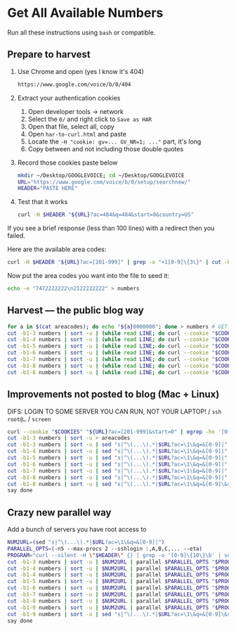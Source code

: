 # Get All Available Numbers

Run all these instructions using `bash` or compatible.

## Prepare to harvest

1. Use Chrome and open (yes I know it's 404)

   ```sh
   https://www.google.com/voice/b/0/404
   ```

2. Extract your authentication cookies

   1. Open developer tools -> network
   2. Select the `0/` and right click to `Save as HAR`
   3. Open that file, select all, copy
   4. Open `har-to-curl.html` and paste
   5. Locate the `-H "cookie: gv=... GV_NR=1; ..."` part, it's long
   6. Copy between and not including those double quotes

3. Record those cookies paste below

   ```sh
   mkdir ~/Desktop/GOOGLEVOICE; cd ~/Desktop/GOOGLEVOICE
   URL="https://www.google.com/voice/b/0/setup/searchnew/"
   HEADER="PASTE HERE"
   ```

4. Test that it works

   ```sh
   curl -H $HEADER "${URL}?ac=484&q=484&start=0&country=US"
   ```

If you see a brief response (less than 100 lines) with a redirect then you failed.

Here are the available area codes:

```sh
curl -H $HEADER "${URL}?ac=[201-999]" | grep -o "+1[0-9]\{3\}" | cut -b3-5 | sort -u > areacodes
```

Now put the area codes you want into the file to seed it:

```sh
echo -e "7472222222\n2122222222" > numbers
```

## Harvest — the public blog way

```sh
for a in $(cat areacodes); do echo "${a}0000000"; done > numbers # GET ALL NUMBERS
cut -b1-3 numbers | sort -u | (while read LINE; do curl --cookie "$COOKIES" "${URL}?ac=${LINE:0:3}&q=$LINE[0-9]&start=0"; done) | grep -Pho '\d{10}\b' | sort -u >> numbers
cut -b1-4 numbers | sort -u | (while read LINE; do curl --cookie "$COOKIES" "${URL}?ac=${LINE:0:3}&q=$LINE[0-9]&start=0"; done) | grep -Pho '\d{10}\b' | sort -u >> numbers
cut -b1-5 numbers | sort -u | (while read LINE; do curl --cookie "$COOKIES" "${URL}?ac=${LINE:0:3}&q=$LINE[0-9]&start=0"; done) | grep -Pho '\d{10}\b' | sort -u >> numbers
cut -b1-6 numbers | sort -u | (while read LINE; do curl --cookie "$COOKIES" "${URL}?ac=${LINE:0:3}&q=$LINE[0-9]&start=0"; done) | grep -Pho '\d{10}\b' | sort -u >> numbers
cut -b1-7 numbers | sort -u | (while read LINE; do curl --cookie "$COOKIES" "${URL}?ac=${LINE:0:3}&q=$LINE[0-9]&start=0"; done) | grep -Pho '\d{10}\b' | sort -u >> numbers
cut -b1-8 numbers | sort -u | (while read LINE; do curl --cookie "$COOKIES" "${URL}?ac=${LINE:0:3}&q=$LINE[0-9]&start=0"; done) | grep -Pho '\d{10}\b' | sort -u >> numbers
cut -b1-8 numbers | sort -u | (while read LINE; do curl --cookie "$COOKIES" "${URL}?ac=${LINE:0:3}&q=$LINE[0-9]&start=5"; done) | grep -Pho '\d{10}\b' | sort -u >> numbers
```

## Improvements not posted to blog (Mac + Linux)

DIFS: LOGIN TO SOME SERVER YOU CAN RUN, NOT YOUR LAPTOP! / `ssh root@…` / `screen`

```sh
curl --cookie "$COOKIES" "${URL}?ac=[201-999]&start=0" | egrep -ho '[0-9]{10}\b' > numbers
cut -b1-3 numbers | sort -u > areacodes
cut -b1-3 numbers | sort -u | sed "s|^\(...\).*|$URL?ac=\1\&q=&[0-9]|" | xargs -P10 -- curl --cookie "$COOKIES" | egrep -o '[0-9]{10}\b' >> numbers
cut -b1-4 numbers | sort -u | sed "s|^\(...\).*|$URL?ac=\1\&q=&[0-9]|" | xargs -P10 -- curl --cookie "$COOKIES" | egrep -o '[0-9]{10}\b' >> numbers
cut -b1-5 numbers | sort -u | sed "s|^\(...\).*|$URL?ac=\1\&q=&[0-9]|" | xargs -P10 -- curl --cookie "$COOKIES" | egrep -o '[0-9]{10}\b' >> numbers
cut -b1-6 numbers | sort -u | sed "s|^\(...\).*|$URL?ac=\1\&q=&[0-9]|" | xargs -P10 -- curl --cookie "$COOKIES" | egrep -o '[0-9]{10}\b' >> numbers
cut -b1-7 numbers | sort -u | sed "s|^\(...\).*|$URL?ac=\1\&q=&[0-9]|" | xargs -P10 -- curl --cookie "$COOKIES" | egrep -o '[0-9]{10}\b' >> numbers
cut -b1-8 numbers | sort -u | sed "s|^\(...\).*|$URL?ac=\1\&q=&[0-9]|" | xargs -P10 -- curl --cookie "$COOKIES" | egrep -o '[0-9]{10}\b' >> numbers
cut -b1-8 numbers | sort -u | sed "s|^\(...\).*|$URL?ac=\1\&q=&[0-9]\&start=5|" | xargs -P10 -- curl --cookie "$COOKIES" | egrep -o '[0-9]{10}\b' | sort -u >> numbers
say done
```

## Crazy new parallel way

Add a bunch of servers you have root access to

```sh
NUM2URL=(sed "s|^\(...\).*|$URL?ac=\1\&q=&[0-9]|")
PARALLEL_OPTS=(-n5 --max-procs 2 --sshlogin :,A,B,C,... --eta)
PROGRAM="curl --silent -H \"$HEADER\" {} | grep -o '[0-9]\{10\}\b' | sort -u"
cut -b1-3 numbers | sort -u | $NUM2URL | parallel $PARALLEL_OPTS "$PROGRAM" >> numbers
cut -b1-4 numbers | sort -u | $NUM2URL | parallel $PARALLEL_OPTS "$PROGRAM" >> numbers
cut -b1-4 numbers | sort -u | $NUM2URL | parallel $PARALLEL_OPTS "$PROGRAM" >> numbers
cut -b1-5 numbers | sort -u | $NUM2URL | parallel $PARALLEL_OPTS "$PROGRAM" >> numbers
cut -b1-6 numbers | sort -u | $NUM2URL | parallel $PARALLEL_OPTS "$PROGRAM" >> numbers
cut -b1-7 numbers | sort -u | $NUM2URL | parallel $PARALLEL_OPTS "$PROGRAM" >> numbers
cut -b1-8 numbers | sort -u | $NUM2URL | parallel $PARALLEL_OPTS "$PROGRAM" >> numbers
cut -b1-9 numbers | sort -u | $NUM2URL | parallel $PARALLEL_OPTS "$PROGRAM" >> numbers
cut -b1-9 numbers | sort -u | sed "s|^\(...\).*|$URL?ac=\1\&q=&[0-9]\&start=5|" | parallel $PARALLEL_OPTS "$PROGRAM" >> numbers
say done
```

